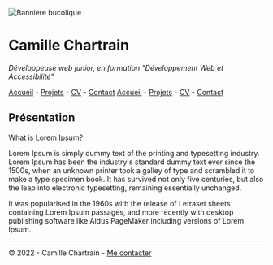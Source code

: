 ![Bannière bucolique](https://fastly.picsum.photos/id/93/2000/1334.jpg?hmac=HdhcVTbAYkFCXsu1qBRWeEPiy05Qjc3LbnMWJlfEFjo)
# Camille Chartrain
*Développeuse web junior, en formation "Développement Web et Accessibilité"*

[Accueil](https://www.example.com) - [Projets](https://github.com/Camille-Chartrain/S01E11-Atelier-Recap-exo-Camille-Chartrain/blob/main/projets.md) - [CV]() -  [Contact](https://www.example.com)
[Accueil](https://www.example.com) - [Projets](https://github.com/Camille-Chartrain/S01E11-Atelier-Recap-exo-Camille-Chartrain/blob/main/projets.md) - [CV](CV.md) -  [Contact](https://www.example.com)

## Présentation

What is Lorem Ipsum?

Lorem Ipsum is simply dummy text of the printing and typesetting industry. Lorem Ipsum has been the industry's standard dummy text ever since the 1500s, when an unknown printer took a galley of type and scrambled it to make a type specimen book. It has survived not only five centuries, but also the leap into electronic typesetting, remaining essentially unchanged. 

It was popularised in the 1960s with the release of Letraset sheets containing Lorem Ipsum passages, and more recently with desktop publishing software like Aldus PageMaker including versions of Lorem Ipsum.
***

© 2022 - Camille Chartrain -  [Me contacter](https://www.example.com) 
